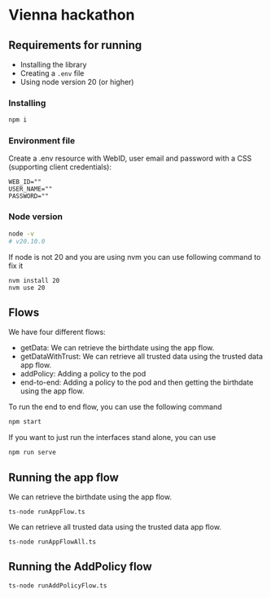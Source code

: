 # Vienna hackathon

## Requirements for running

* Installing the library
* Creating a `.env` file
* Using node version 20 (or higher)

### Installing
```sh
npm i

```
### Environment file

Create a .env resource with WebID, user email and password with a CSS (supporting client credentials):

```env
WEB_ID=""
USER_NAME=""
PASSWORD=""
```
### Node version

```sh
node -v
# v20.10.0
```
If node is not 20 and you are using nvm you can use following command to fix it
```
nvm install 20
nvm use 20
```

## Flows 

We have four different flows: 
* getData: We can retrieve the birthdate using the app flow.
* getDataWithTrust: We can retrieve all trusted data using the trusted data app flow.
* addPolicy: Adding a policy to the pod
* end-to-end: Adding a policy to the pod and then getting the birthdate using the app flow.

To run the end to end flow, you can use the following command 

```sh
npm start
```

If you want to just run the interfaces stand alone, you can use

```
npm run serve
```
## Running the app flow


We can retrieve the birthdate using the app flow.
```
ts-node runAppFlow.ts
```

We can retrieve all trusted data using the trusted data app flow.
```
ts-node runAppFlowAll.ts
```

## Running the AddPolicy flow
```
ts-node runAddPolicyFlow.ts
```
